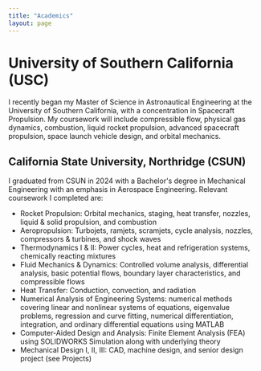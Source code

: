 ```yaml
---
title: "Academics"
layout: page
---
```


# University of Southern California (USC)

I recently began my Master of Science in Astronautical Engineering at the University of Southern California, with a concentration in Spacecraft Propulsion. My coursework will include compressible flow, physical gas dynamics, combustion, liquid rocket propulsion, advanced spacecraft propulsion, space launch vehicle design, and orbital mechanics.

## California State University, Northridge (CSUN) 

I graduated from CSUN in 2024 with a Bachelor's degree in Mechanical Engineering with an emphasis in Aerospace Engineering. Relevant coursework I completed are: 
- Rocket Propulsion: Orbital mechanics, staging, heat transfer, nozzles, liquid & solid propulsion, and combustion 
- Aeropropulsion: Turbojets, ramjets, scramjets, cycle analysis, nozzles, compressors & turbines, and shock waves 
- Thermodynamics I & II: Power cycles, heat and refrigeration systems, chemically reacting mixtures 
- Fluid Mechanics & Dynamics: Controlled volume analysis, differential analysis, basic potential flows, boundary layer characteristics, and compressible flows 
- Heat Transfer: Conduction, convection, and radiation 
- Numerical Analysis of Engineering Systems: numerical methods covering linear and nonlinear systems of equations, eigenvalue problems, regression and curve fitting, numerical differentiation, integration, and ordinary differential equations using MATLAB
- Computer-Aided Design and Analysis: Finite Element Analysis (FEA) using SOLIDWORKS Simulation along with underlying theory 
- Mechanical Design I, II, III: CAD, machine design, and senior design project (see Projects)
